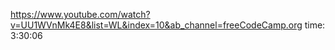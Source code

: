https://www.youtube.com/watch?v=UU1WVnMk4E8&list=WL&index=10&ab_channel=freeCodeCamp.org   time: 3:30:06

